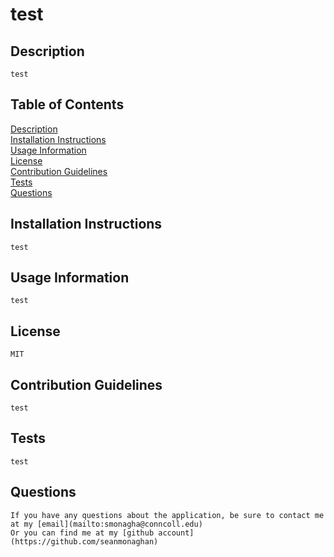 # test

## Description
    
    test
    
## Table of Contents
    
[Description](#description)<br>
[Installation Instructions](#installation-instructions)<br>
[Usage Information](#usage-information)<br>
[License](#license)<br>
[Contribution Guidelines](#contribution-guidelines)<br>
[Tests](#tests)<br>
[Questions](#questions)
    
## Installation Instructions

    test
    
## Usage Information
    test
    
## License
    MIT
    
## Contribution Guidelines

    test
    
## Tests

    test
    
## Questions
    If you have any questions about the application, be sure to contact me at my [email](mailto:smonagha@conncoll.edu)
    Or you can find me at my [github account](https://github.com/seanmonaghan) 